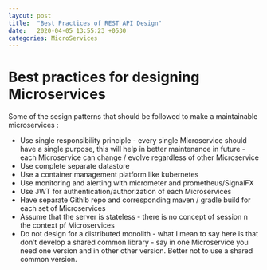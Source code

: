 ```yaml
---
layout: post
title:  "Best Practices of REST API Design"
date:   2020-04-05 13:55:23 +0530
categories: MicroServices
---
```


# Best practices for designing Microservices

Some of the sesign patterns that should be followed to make a maintainable microservices :

* Use single responsibility principle - every single Microservice should have a single purpose, this will help in better maintenance in future - each Microservice can change / evolve regardless of other Microservice
* Use complete separate datastore
* Use a container management platform like kubernetes
* Use monitoring and alerting with micrometer and prometheus/SignalFX 
* Use JWT for authentication/authorization of each Microservices
* Have separate Githib repo and corresponding maven / gradle build for each set of Microservices
* Assume that the server is stateless - there is no concept of session n the context pf Microservices
* Do not design for a distributed monolith - what I mean to say here is that don’t develop a shared common library - say in one Microservice you need one version and in other other version. Better not to use a shared common version.
